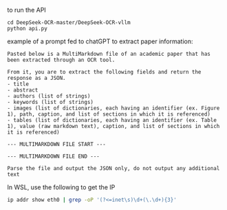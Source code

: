 to run the API 

```
cd DeepSeek-OCR-master/DeepSeek-OCR-vllm
python api.py
```

example of a prompt fed to chatGPT to extract paper information:

```
Pasted below is a MultiMarkdown file of an academic paper that has been extracted through an OCR tool.

From it, you are to extract the following fields and return the response as a JSON.
- title
- abstract
- authors (list of strings)
- keywords (list of strings)
- images (list of dictionaries, each having an identifier (ex. Figure 1), path, caption, and list of sections in which it is referenced)
- tables (list of dictionaries, each having an identifier (ex. Table 1), value (raw markdown text), caption, and list of sections in which it is referenced)

--- MULTIMARKDOWN FILE START ---

--- MULTIMARKDOWN FILE END ---

Parse the file and output the JSON only, do not output any additional text
```


In WSL, use the following to get the IP
```bash
ip addr show eth0 | grep -oP '(?<=inet\s)\d+(\.\d+){3}'
```